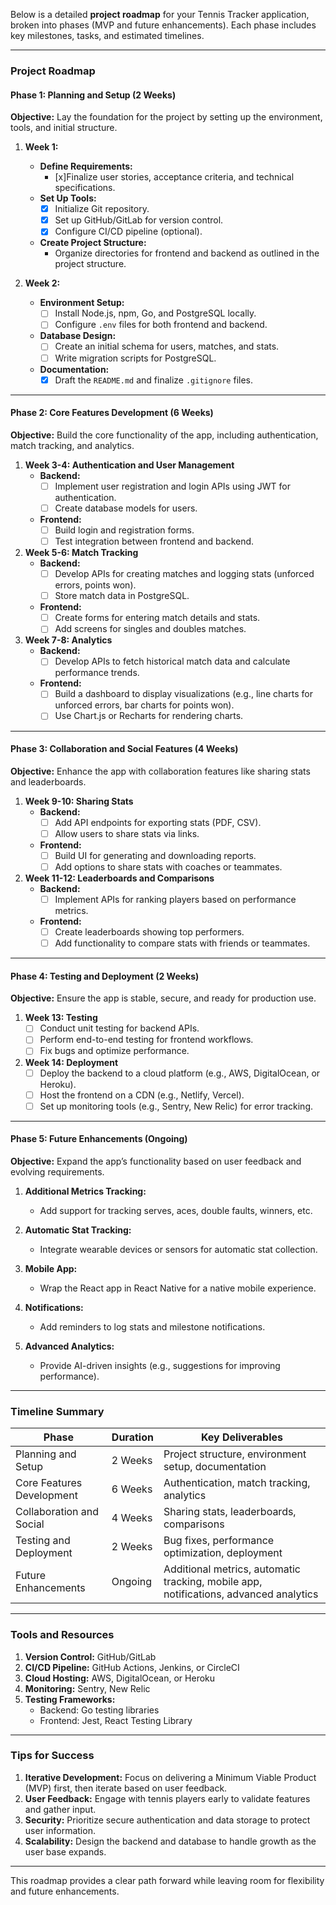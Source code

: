 Below is a detailed **project roadmap** for your Tennis Tracker application, broken into phases (MVP and future enhancements). Each phase includes key milestones, tasks, and estimated timelines.

---

### **Project Roadmap**

#### **Phase 1: Planning and Setup (2 Weeks)**

**Objective:** Lay the foundation for the project by setting up the environment, tools, and initial structure.

1. **Week 1:**
   - **Define Requirements:** 
     - [x]Finalize user stories, acceptance criteria, and technical specifications. 
   - **Set Up Tools:**
     - [x] Initialize Git repository.
     - [x] Set up GitHub/GitLab for version control.
     - [x] Configure CI/CD pipeline (optional).
   - **Create Project Structure:** 
     - Organize directories for frontend and backend as outlined in the project structure.

2. **Week 2:**
   - **Environment Setup:**
     - [ ] Install Node.js, npm, Go, and PostgreSQL locally.
     - [ ] Configure `.env` files for both frontend and backend.
   - **Database Design:**
     - [ ] Create an initial schema for users, matches, and stats.
     - [ ] Write migration scripts for PostgreSQL.
   - **Documentation:** 
     - [x] Draft the `README.md` and finalize `.gitignore` files.

---

#### **Phase 2: Core Features Development (6 Weeks)**

**Objective:** Build the core functionality of the app, including authentication, match tracking, and analytics.

1. **Week 3-4: Authentication and User Management**
   - **Backend:**
     - [ ] Implement user registration and login APIs using JWT for authentication.
     - [ ] Create database models for users.
   - **Frontend:**
     - [ ] Build login and registration forms.
     - [ ] Test integration between frontend and backend.

2. **Week 5-6: Match Tracking**
   - **Backend:**
     - [ ] Develop APIs for creating matches and logging stats (unforced errors, points won).
     - [ ] Store match data in PostgreSQL.
   - **Frontend:**
     - [ ] Create forms for entering match details and stats.
     - [ ] Add screens for singles and doubles matches.

3. **Week 7-8: Analytics**
   - **Backend:**
     - [ ] Develop APIs to fetch historical match data and calculate performance trends.
   - **Frontend:**
     - [ ] Build a dashboard to display visualizations (e.g., line charts for unforced errors, bar charts for points won).
     - [ ] Use Chart.js or Recharts for rendering charts.

---

#### **Phase 3: Collaboration and Social Features (4 Weeks)**

**Objective:** Enhance the app with collaboration features like sharing stats and leaderboards.

1. **Week 9-10: Sharing Stats**
   - **Backend:**
     - [ ] Add API endpoints for exporting stats (PDF, CSV).
     - [ ] Allow users to share stats via links.
   - **Frontend:**
     - [ ] Build UI for generating and downloading reports.
     - [ ] Add options to share stats with coaches or teammates.

2. **Week 11-12: Leaderboards and Comparisons**
   - **Backend:**
     - [ ] Implement APIs for ranking players based on performance metrics.
   - **Frontend:**
     - [ ] Create leaderboards showing top performers.
     - [ ] Add functionality to compare stats with friends or teammates.

---

#### **Phase 4: Testing and Deployment (2 Weeks)**

**Objective:** Ensure the app is stable, secure, and ready for production use.

1. **Week 13: Testing**
   - [ ] Conduct unit testing for backend APIs.
   - [ ] Perform end-to-end testing for frontend workflows.
   - [ ] Fix bugs and optimize performance.

2. **Week 14: Deployment**
   - [ ] Deploy the backend to a cloud platform (e.g., AWS, DigitalOcean, or Heroku).
   - [ ] Host the frontend on a CDN (e.g., Netlify, Vercel).
   - [ ] Set up monitoring tools (e.g., Sentry, New Relic) for error tracking.

---

#### **Phase 5: Future Enhancements (Ongoing)**

**Objective:** Expand the app’s functionality based on user feedback and evolving requirements.

1. **Additional Metrics Tracking:**
   - Add support for tracking serves, aces, double faults, winners, etc.

2. **Automatic Stat Tracking:**
   - Integrate wearable devices or sensors for automatic stat collection.

3. **Mobile App:**
   - Wrap the React app in React Native for a native mobile experience.

4. **Notifications:**
   - Add reminders to log stats and milestone notifications.

5. **Advanced Analytics:**
   - Provide AI-driven insights (e.g., suggestions for improving performance).

---

### **Timeline Summary**

| **Phase**                     | **Duration** | **Key Deliverables**                                                                 |
|-------------------------------|--------------|-------------------------------------------------------------------------------------|
| Planning and Setup            | 2 Weeks      | Project structure, environment setup, documentation                                |
| Core Features Development     | 6 Weeks      | Authentication, match tracking, analytics                                          |
| Collaboration and Social      | 4 Weeks      | Sharing stats, leaderboards, comparisons                                           |
| Testing and Deployment        | 2 Weeks      | Bug fixes, performance optimization, deployment                                    |
| Future Enhancements           | Ongoing      | Additional metrics, automatic tracking, mobile app, notifications, advanced analytics |

---

### **Tools and Resources**

1. **Version Control:** GitHub/GitLab
2. **CI/CD Pipeline:** GitHub Actions, Jenkins, or CircleCI
3. **Cloud Hosting:** AWS, DigitalOcean, or Heroku
4. **Monitoring:** Sentry, New Relic
5. **Testing Frameworks:**
   - Backend: Go testing libraries
   - Frontend: Jest, React Testing Library

---

### **Tips for Success**

1. **Iterative Development:** Focus on delivering a Minimum Viable Product (MVP) first, then iterate based on user feedback.
2. **User Feedback:** Engage with tennis players early to validate features and gather input.
3. **Security:** Prioritize secure authentication and data storage to protect user information.
4. **Scalability:** Design the backend and database to handle growth as the user base expands.

---

This roadmap provides a clear path forward while leaving room for flexibility and future enhancements. 
